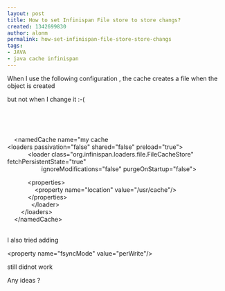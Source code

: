 ```yaml
---
layout: post
title: How to set Infinispan File store to store changs?
created: 1342699830
author: alonm
permalink: how-set-infinispan-file-store-store-changs
tags:
- JAVA
- java cache infinispan
---
```

<p>When I use the following&nbsp;configuration , the cache creates a file when the object is created</p>
<p>but not when I change it :-(</p>
<p>&nbsp;</p>
<p>&nbsp;</p>
<p>&nbsp;&nbsp;&nbsp; &lt;namedCache name=&quot;my cache<br />
&lt;loaders passivation=&quot;false&quot; shared=&quot;false&quot; preload=&quot;true&quot;&gt;<br />
&nbsp;&nbsp;&nbsp;&nbsp;&nbsp;&nbsp;&nbsp;&nbsp;&nbsp;&nbsp;&nbsp; &lt;loader class=&quot;org.infinispan.loaders.file.FileCacheStore&quot; fetchPersistentState=&quot;true&quot;<br />
&nbsp;&nbsp;&nbsp;&nbsp;&nbsp;&nbsp;&nbsp;&nbsp;&nbsp;&nbsp;&nbsp;&nbsp;&nbsp;&nbsp;&nbsp;&nbsp;&nbsp;&nbsp;&nbsp; ignoreModifications=&quot;false&quot; purgeOnStartup=&quot;false&quot;&gt;</p>
<p>&nbsp;&nbsp;&nbsp;&nbsp;&nbsp;&nbsp;&nbsp;&nbsp;&nbsp;&nbsp;&nbsp; &lt;properties&gt;<br />
&nbsp;&nbsp;&nbsp;&nbsp;&nbsp;&nbsp;&nbsp;&nbsp;&nbsp;&nbsp;&nbsp;&nbsp;&nbsp;&nbsp;&nbsp; &lt;property name=&quot;location&quot; value=&quot;/usr/cache&quot;/&gt;<br />
&nbsp;&nbsp;&nbsp;&nbsp;&nbsp;&nbsp;&nbsp;&nbsp;&nbsp;&nbsp;&nbsp; &lt;/properties&gt;<br />
&nbsp;&nbsp;&nbsp;&nbsp;&nbsp;&nbsp;&nbsp;&nbsp;&nbsp;&nbsp;&nbsp;&nbsp;&nbsp; &lt;/loader&gt;<br />
&nbsp;&nbsp;&nbsp;&nbsp;&nbsp;&nbsp;&nbsp; &lt;/loaders&gt;<br />
&nbsp;&nbsp;&nbsp; &lt;/namedCache&gt;<br />
&nbsp;</p>
<p>I also tried adding</p>
<p>&lt;property name=&quot;fsyncMode&quot; value=&quot;perWrite&quot;/&gt;</p>
<p>still didnot work</p>
<p>Any ideas ?</p>
<p>&nbsp;</p>
